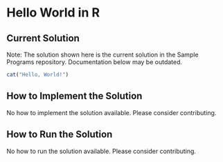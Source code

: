 # Hello World in R

## Current Solution

Note: The solution shown here is the current solution in the Sample Programs repository. Documentation below may be outdated.

```R
cat("Hello, World!")

```

## How to Implement the Solution

No how to implement the solution available. Please consider contributing.

## How to Run the Solution

No how to run the solution available. Please consider contributing.
